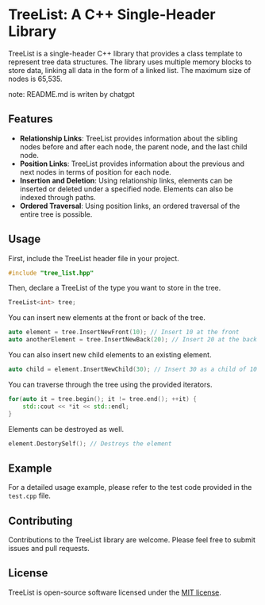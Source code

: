 

# TreeList: A C++ Single-Header Library

TreeList is a single-header C++ library that provides a class template to represent tree data structures. The library uses multiple memory blocks to store data, linking all data in the form of a linked list. The maximum size of nodes is 65,535.

note: README.md is writen by chatgpt

## Features

- **Relationship Links**: TreeList provides information about the sibling nodes before and after each node, the parent node, and the last child node.
- **Position Links**: TreeList provides information about the previous and next nodes in terms of position for each node.
- **Insertion and Deletion**: Using relationship links, elements can be inserted or deleted under a specified node. Elements can also be indexed through paths.
- **Ordered Traversal**: Using position links, an ordered traversal of the entire tree is possible.

## Usage

First, include the TreeList header file in your project.

```cpp
#include "tree_list.hpp"
```

Then, declare a TreeList of the type you want to store in the tree.

```cpp
TreeList<int> tree;
```

You can insert new elements at the front or back of the tree.

```cpp
auto element = tree.InsertNewFront(10); // Insert 10 at the front
auto anotherElement = tree.InsertNewBack(20); // Insert 20 at the back
```

You can also insert new child elements to an existing element.

```cpp
auto child = element.InsertNewChild(30); // Insert 30 as a child of 10
```

You can traverse through the tree using the provided iterators.

```cpp
for(auto it = tree.begin(); it != tree.end(); ++it) {
    std::cout << *it << std::endl;
}
```

Elements can be destroyed as well.

```cpp
element.DestorySelf(); // Destroys the element
```

## Example

For a detailed usage example, please refer to the test code provided in the `test.cpp` file.

## Contributing

Contributions to the TreeList library are welcome. Please feel free to submit issues and pull requests.

## License

TreeList is open-source software licensed under the [MIT license](http://opensource.org/licenses/MIT).






